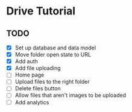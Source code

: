 # Drive Tutorial

## TODO

- [x] Set up database and data model
- [x] Move folder open state to URL
- [x] Add auth
- [x] Add file uploading
- [ ] Home page
- [ ] Upload files to the right folder
- [ ] Delete files button
- [ ] Allow files that aren't images to be uploaded
- [ ] Add analytics
